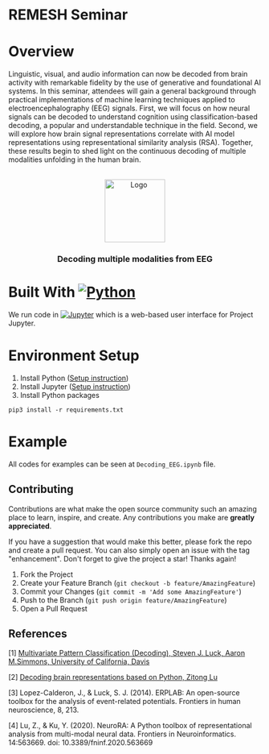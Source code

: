 REMESH Seminar
========================
# Overview
Linguistic, visual, and audio information can now be decoded from brain activity with remarkable fidelity by the use of generative and foundational AI systems. In this seminar, attendees will gain a general background through practical implementations of machine learning techniques applied to electroencephalography (EEG) signals. First, we will focus on how neural signals can be decoded to understand cognition using classification-based decoding, a popular and understandable technique in the field. Second, we will explore how brain signal representations correlate with AI model representations using representational similarity analysis (RSA). Together, these results begin to shed light on the continuous decoding of multiple modalities unfolding in the human brain.
<!-- PROJECT LOGO -->
<br />
<div align="center">
  <a href="https://github.com/Tayerquach/REMESH_Seminar/">
    <img src="https://brainvision.com/wp-content/uploads/2020/05/EEG-1024x1024.png" alt="Logo" width="120" height="125">
  </a>

  <h3 align="center">Decoding multiple modalities from EEG</h3>
</div>
<p align="right"></p>

# Built With [![Python][Python.py]][Python-url]
We run code in [![Jupyter][jupyterlab.ipynb]][jupyterlab-url] which is a web-based user interface for Project Jupyter.

# Environment Setup
1. Install Python (<a target="_blank" href="https://wiki.python.org/moin/BeginnersGuide">Setup instruction</a>)
2. Install Jupyter (<a target="_blank" href="https://jupyter.org/install">Setup instruction</a>)
3. Install Python packages
```console 
pip3 install -r requirements.txt 
``` 
# Example
All codes for examples can be seen at `Decoding_EEG.ipynb` file.

<!-- CONTRIBUTING -->
## Contributing

Contributions are what make the open source community such an amazing place to learn, inspire, and create. Any contributions you make are **greatly appreciated**.

If you have a suggestion that would make this better, please fork the repo and create a pull request. You can also simply open an issue with the tag "enhancement".
Don't forget to give the project a star! Thanks again!

1. Fork the Project
2. Create your Feature Branch (`git checkout -b feature/AmazingFeature`)
3. Commit your Changes (`git commit -m 'Add some AmazingFeature'`)
4. Push to the Branch (`git push origin feature/AmazingFeature`)
5. Open a Pull Request

## References
[1] [Multivariate Pattern Classification (Decoding), Steven J. Luck, Aaron M.Simmons, University of California, Davis](https://video.ucdavis.edu/media/Virtual+ERP+Boot+CampA+Decoding+for+Everyone%2C+July+25+2023/1_lmwj6bu0)

[2] [Decoding brain representations based on Python, Zitong Lu](https://www.youtube.com/watch?v=emCpcPrSBzU&ab_channel=OnNeuro)

[3] Lopez-Calderon, J., & Luck, S. J. (2014). ERPLAB: An open-source toolbox for the analysis of event-related potentials. Frontiers in human neuroscience, 8, 213.

[4] Lu, Z., & Ku, Y. (2020). NeuroRA: A Python toolbox of representational analysis from multi-modal neural data. Frontiers in Neuroinformatics. 14:563669. doi: 10.3389/fninf.2020.563669


<!-- MARKDOWN LINKS & IMAGES -->
[Python.py]: https://img.shields.io/badge/python-3670A0?style=for-the-badge&logo=python&logoColor=ffdd54
[Python-url]: https://www.python.org/

[jupyterlab.ipynb]: https://shields.io/badge/JupyterLab-Try%20GraphScope%20Now!-F37626?logo=jupyter
[jupyterlab-url]: https://justinbois.github.io/bootcamp/2020_fsri/lessons/l01_welcome.html

[linkedin-shield]: https://img.shields.io/badge/LinkedIn-0077B5?style=for-the-badge&logo=linkedin&logoColor=white
[linkedin-url]: https://www.linkedin.com/in/boi-mai-quach-0196b6109/
